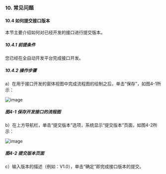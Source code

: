### 10. 常见问题

#### 10.4 如何提交接口版本

本节主要介绍如何对已经开发的接口进行提交版本。

##### 10.4.1 前提条件

您已经在全自动开发平台完成接口开发。

##### 10.4.2 操作步骤

a）在用于接口开发的窗体视图中完成流程图的绘制之后，单击“保存”，如图4-1所示：

![image](https://user-images.githubusercontent.com/79617492/174049100-e65c053b-5d9e-46c5-84f2-16db63f4c80a.png)

##### 图4-1 保存开发接口的流程图

b）在上方导航栏，单击“提交版本”选项，系统显示“提交版本”页面，如图4-2所示：

![image](https://user-images.githubusercontent.com/79617492/174049122-0e6e7780-73db-498c-a73c-970675498c0f.png)

##### 图4-2 提交版本页面

c）输入版本的描述（例如：V1.0），单击“确定”即完成接口版本的提交。
